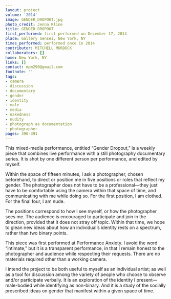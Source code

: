 ```yaml
---
layout: project
volume: '2014'
image: GENDER_DROPOUT.jpg
photo_credit: Jenna Kline
title: GENDER DROPOUT
first_performed: first performed on December 17, 2014
place: Gallery Sensei, New York, NY
times_performed: performed once in 2014
contributor: MITCHELL MURDOCK
collaborators: []
home: New York, NY
links: []
contact: mpm290@gmail.com
footnote: ''
tags:
- camera
- discussion
- documentary
- gender
- identity
- male
- media
- nakedness
- nudity
- photograph as documentation
- photographer
pages: 390-391
---
```


This mixed-media performance, entitled “Gender Dropout,” is a weekly piece that combines live performance with a still photography documentary series. It is shot by one different person per performance, and edited by myself.

Within the space of fifteen minutes, I ask a photographer, chosen beforehand, to direct or position me in five positions or roles that reflect my gender. The photographer does not have to be a professional—they just have to be comfortable using the camera within that space of time, and communicating with me while doing so. For the first position, I am clothed. For the final four, I am nude.

The positions correspond to how I see myself, or how the photographer sees me. The audience is encouraged to participate and join in the direction, provided that it does not stray off topic. Within that time, we hope to glean new ideas about how an individual’s identity rests on a spectrum, rather than two binary points.

This piece was first performed at Performance Anxiety. I avoid the word “intimate,” but it is a transparent performance, in that I remain honest to the photographer and audience while respecting their requests. There are no materials required other than a working camera.

I intend the project to be both useful to myself as an individual artist; as well as a tool for discussion among the variety of people who choose to observe and/or participate verbally. It is an exploration of the identity I present—male-bodied while identifying as non-binary. And it is a study of the socially prescribed ideas on gender that manifest within a given space of time.
